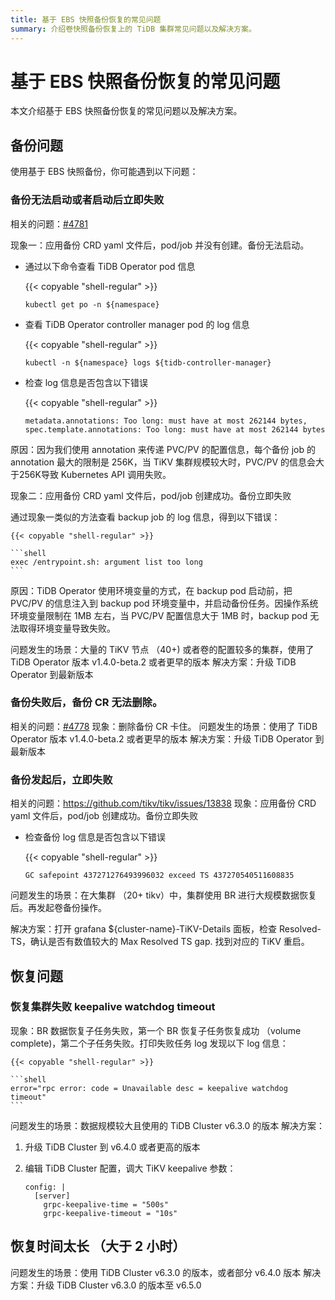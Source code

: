 ```yaml
---
title: 基于 EBS 快照备份恢复的常见问题
summary: 介绍卷快照备份恢复上的 TiDB 集群常见问题以及解决方案。
---
```


# 基于 EBS 快照备份恢复的常见问题

本文介绍基于 EBS 快照备份恢复的常见问题以及解决方案。

## 备份问题

使用基于 EBS 快照备份，你可能遇到以下问题：

### 备份无法启动或者启动后立即失败

相关的问题：[#4781](https://github.com/pingcap/tidb-operator/issues/4781)

现象一：应用备份 CRD yaml 文件后，pod/job 并没有创建。备份无法启动。

* 通过以下命令查看 TiDB Operator pod 信息

    {{< copyable "shell-regular" >}}

    ```shell
    kubectl get po -n ${namespace}
    ```

* 查看 TiDB Operator controller manager pod 的 log 信息

    {{< copyable "shell-regular" >}}

    ```shell
    kubectl -n ${namespace} logs ${tidb-controller-manager}
    ```

* 检查 log 信息是否包含以下错误

    {{< copyable "shell-regular" >}}

    ```shell
    metadata.annotations: Too long: must have at most 262144 bytes, spec.template.annotations: Too long: must have at most 262144 bytes
    ```
原因：因为我们使用 annotation 来传递 PVC/PV 的配置信息，每个备份 job 的 annotation 最大的限制是 256K，当 TiKV 集群规模较大时，PVC/PV 的信息会大于256K导致 Kubernetes API 调用失败。

现象二：应用备份 CRD yaml 文件后，pod/job 创建成功。备份立即失败

通过现象一类似的方法查看 backup job 的 log 信息，得到以下错误：

    {{< copyable "shell-regular" >}}

    ```shell
    exec /entrypoint.sh: argument list too long
    ```
原因：TiDB Operator 使用环境变量的方式，在 backup pod 启动前，把 PVC/PV 的信息注入到 backup pod 环境变量中，并启动备份任务。因操作系统环境变量限制在 1MB 左右，当 PVC/PV 配置信息大于 1MB 时，backup pod 无法取得环境变量导致失败。


问题发生的场景：大量的 TiKV 节点 （40+) 或者卷的配置较多的集群，使用了 TiDB Operator 版本 v1.4.0-beta.2 或者更早的版本
解决方案：升级 TiDB Operator 到最新版本


### 备份失败后，备份 CR 无法删除。
相关的问题：[#4778](https://github.com/pingcap/tidb-operator/issues/4778)
现象：删除备份 CR 卡住。
问题发生的场景：使用了 TiDB Operator 版本 v1.4.0-beta.2 或者更早的版本
解决方案：升级 TiDB Operator 到最新版本

### 备份发起后，立即失败
相关的问题：https://github.com/tikv/tikv/issues/13838
现象：应用备份 CRD yaml 文件后，pod/job 创建成功。备份立即失败

* 检查备份 log 信息是否包含以下错误

    {{< copyable "shell-regular" >}}

    ```shell
    GC safepoint 437271276493996032 exceed TS 437270540511608835
    ```

问题发生的场景：在大集群 （20+ tikv）中，集群使用 BR 进行大规模数据恢复后。再发起卷备份操作。

解决方案：打开 grafana ${cluster-name}-TiKV-Details 面板，检查 Resolved-TS，确认是否有数值较大的 Max Resolved TS gap. 找到对应的 TiKV 重启。

## 恢复问题

### 恢复集群失败 keepalive watchdog timeout

现象：BR 数据恢复子任务失败，第一个 BR 恢复子任务恢复成功 （volume complete)，第二个子任务失败。打印失败任务 log 发现以下 log 信息：

    {{< copyable "shell-regular" >}}

    ```shell
    error="rpc error: code = Unavailable desc = keepalive watchdog timeout"
    ```
问题发生的场景：数据规模较大且使用的 TiDB Cluster v6.3.0 的版本
解决方案：

1. 升级 TiDB Cluster 到 v6.4.0 或者更高的版本

2. 编辑 TiDB Cluster 配置，调大 TiKV keepalive 参数：

    ```shell
    config: |
      [server]
        grpc-keepalive-time = "500s"
        grpc-keepalive-timeout = "10s"
    ```

## 恢复时间太长 （大于 2 小时）

问题发生的场景：使用 TiDB Cluster v6.3.0 的版本，或者部分 v6.4.0 版本
解决方案：升级 TiDB Cluster v6.3.0 的版本至 v6.5.0